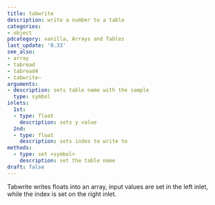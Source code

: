 ```yaml
---
title: tabwrite
description: write a number to a table
categories:
- object
pdcategory: vanilla, Arrays and Tables
last_update: '0.33'
see_also:
- array
- tabread
- tabread4
- tabwrite~
arguments:
- description: sets table name with the sample
  type: symbol
inlets:
  1st:
  - type: float
    description: sets y value
  2nd:
  - type: float
    description: sets index to write to
methods:
  - type: set <symbol>
    description: set the table name
draft: false
---
```

Tabwrite writes floats into an array,  input values are set in the left inlet,  while the index is set on the right inlet.
